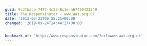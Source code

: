 ```yaml
---
guid: 9c3fbace-7477-4c33-8c1e-a67450423349
title: The Responsinator - www.aat.org.uk
date: '2013-03-23T09:58:21+00:00'
changed: '2019-09-24T14:44:27+00:00'


bookmark_of: 'http://www.responsinator.com/?url=www.aat.org.uk'
---
```




